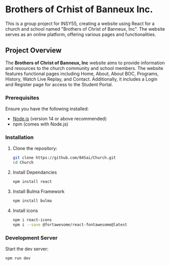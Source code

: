 # Brothers of Crhist of Banneux Inc.

This is a group project for INSY55, creating a website using React for a church and school named "Brothers of Christ of Banneux, Inc". The website serves as an online platform, offering various pages and functionalities.

## Project Overview
The **Brothers of Christ of Banneux, Inc** website aims to provide information and resources to the church community and school members. The website features functional pages including Home, About, About BOC, Programs, History, Watch Live Replay, and Contact. Additionally, it includes a Login and Register page for access to the Student Portal.

### Prerequisites

Ensure you have the following installed:
- [Node.js](https://nodejs.org/) (version 14 or above recommended)
- npm (comes with Node.js)

### Installation

1. Clone the repository:
   ```bash
   git clone https://github.com/04Sai/Church.git
   cd Church
2. Install Dependancies
    ```bash
   npm install react
3. Install Bulma Framework
   ```bash
   npm install bulma
4. Install icons
   ```bash
   npm i react-icons
   npm i --save @fortawesome/react-fontawesome@latest
### Development Server
Start the dev server:
  ```bash
  npm run dev
   
